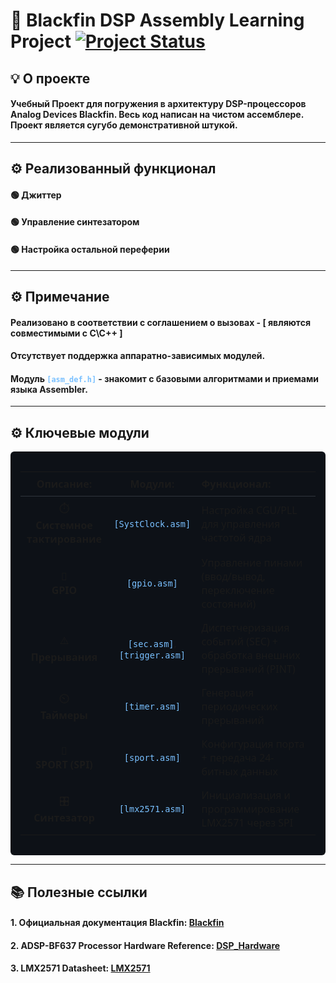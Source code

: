 # 🔘 Blackfin DSP Assembly Learning Project [![Project Status](https://img.shields.io/badge/status-archived-lightgrey)](https://shields.io/)

## 💡 О проекте
#### **Учебный Проект** для погружения в архитектуру DSP-процессоров Analog Devices Blackfin. Весь код написан **на чистом ассемблере**. Проект является сугубо демонстративной штукой.

---
## ⚙️ Реализованный функционал
#### 🟢 Джиттер 
#### 🟢 Управление синтезатором
#### 🟢 Настройка остальной переферии

---
## ⚙️ Примечание
#### Реализовано в соответствии с соглашением о вызовах - [ являются совместимыми с С\С++ ]
#### Отсутствует поддержка аппаратно-зависимых модулей.
#### Модуль <code style="color:#79c0ff;">[asm_def.h]</code> - знакомит с базовыми алгоритмами и приемами языка Assembler.

---
## ⚙️ Ключевые модули

<div style="background-color:#0d1117; color:#c9d1d9; padding:16px; border-radius:6px; font-family:Segoe UI, sans-serif;">

<table style="width:100%; border-collapse:collapse;">
  <thead>
    <tr>
      <th style="text-align:center; border-bottom:1px solid #30363d; padding:8px;">Описание:</th>
      <th style="text-align:center; border-bottom:1px solid #30363d; padding:8px;">Модули:</th>
      <th style="text-align:left;   border-bottom:1px solid #30363d; padding:8px;">Функционал:</th>
    </tr>
  </thead>
  <tbody>
    <tr>
      <td style="text-align:center; padding:8px;">⏱️ <br><b>Системное тактирование</b></td>
      <td style="text-align:center; padding:8px;"><code style="color:#79c0ff;">[SystClock.asm]</code></td>
      <td style="padding:8px;">Настройка CGU/PLL для управления частотой ядра</td>
    </tr>
    <tr>
      <td style="text-align:center; padding:8px;">🔌 <br><b>GPIO</b></td>
      <td style="text-align:center; padding:8px;"><code style="color:#79c0ff;">[gpio.asm]</code></td>
      <td style="padding:8px;">Управление пинами (ввод/вывод, переключение состояний)</td>
    </tr>
    <tr>
      <td style="text-align:center; padding:8px;">⚠️ <br><b>Прерывания</b></td>
      <td style="text-align:center; padding:8px;"><code style="color:#79c0ff;">[sec.asm]</code>, <code style="color:#79c0ff;">[trigger.asm]</code></td>
      <td style="padding:8px;">Диспетчеризация событий (SEC) + обработка внешних прерываний (PINT)</td>
    </tr>
    <tr>
      <td style="text-align:center; padding:8px;">⏲️ <br><b>Таймеры</b></td>
      <td style="text-align:center; padding:8px;"><code style="color:#79c0ff;">[timer.asm]</code></td>
      <td style="padding:8px;">Генерация периодических прерываний</td>
    </tr>
    <tr>
      <td style="text-align:center; padding:8px;">📡 <br><b>SPORT (SPI)</b></td>
      <td style="text-align:center; padding:8px;"><code style="color:#79c0ff;">[sport.asm]</code></td>
      <td style="padding:8px;">Конфигурация порта + передача 24-битных данных</td>
    </tr>
    <tr>
      <td style="text-align:center; padding:8px;">🎛️ <br><b>Синтезатор</b></td>
      <td style="text-align:center; padding:8px;"><code style="color:#79c0ff;">[lmx2571.asm]</code></td>
      <td style="padding:8px;">Инициализация и программирование LMX2571 через SPI</td>
    </tr>
  </tbody>
</table>

</div>

---

## 📚 Полезные ссылки
#### 1. Официальная документация Blackfin: [Blackfin](https://www.analog.com/en/product-category/blackfin-embedded-processors.html)

#### 2. ADSP-BF637 Processor Hardware Reference: [DSP_Hardware](https://www.analog.com/en/products/adsp-bf706.html)

#### 3. LMX2571 Datasheet: [LMX2571](https://www.ti.com/product/LMX2571?utm_source=google&utm_medium=cpc&utm_campaign=asc-null-null-GPN_EN-cpc-pf-google-ww_en_cons&utm_content=LMX2571&ds_k=LMX2571+Datasheet&DCM=yes&gad_source=1&gad_campaignid=14388345080&gbraid=0AAAAAC068F0tDwg2GOt8zBu7KQcb4JbMF&gclid=CjwKCAjwsZPDBhBWEiwADuO6y6le7VWeU7hos0-ozwdlVbH3oU6Lvj5CQ_Wrc5Ne2-IxML7uOQ6j8xoCNfcQAvD_BwE&gclsrc=aw.ds)


